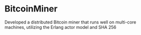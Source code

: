 # BitcoinMiner
Developed a distributed Bitcoin miner that runs well on multi-core machines, utilizing the Erlang actor model and SHA 256
